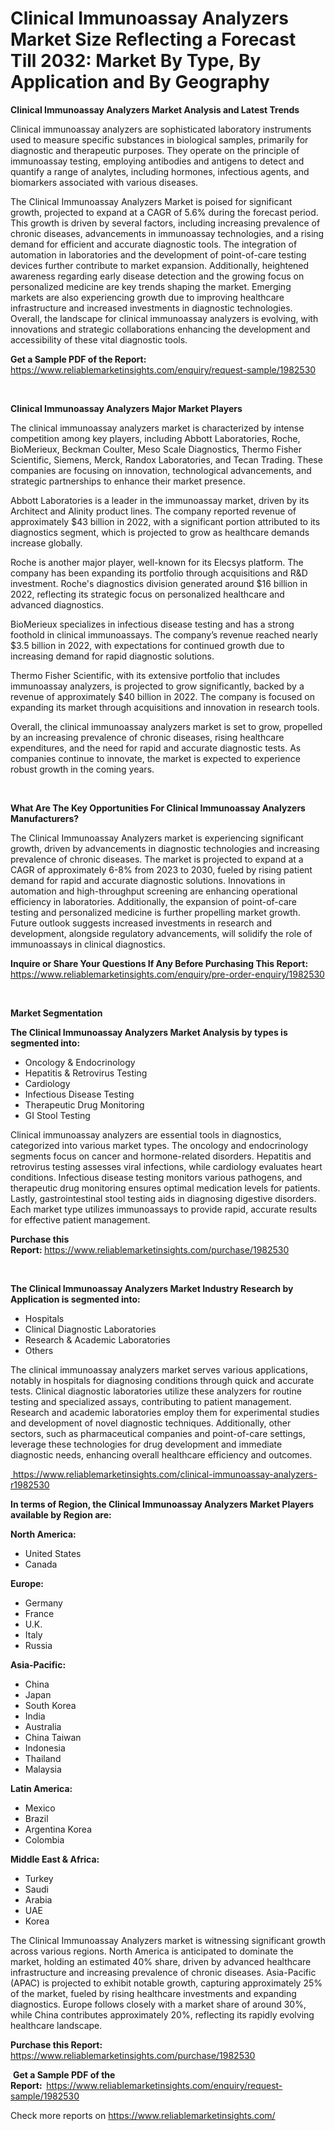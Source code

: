 <p><h1>Clinical Immunoassay Analyzers Market Size Reflecting a Forecast Till 2032: Market By Type, By Application and By Geography</h1></p><p><strong>Clinical Immunoassay Analyzers Market Analysis and Latest Trends</strong></p>
<p><p>Clinical immunoassay analyzers are sophisticated laboratory instruments used to measure specific substances in biological samples, primarily for diagnostic and therapeutic purposes. They operate on the principle of immunoassay testing, employing antibodies and antigens to detect and quantify a range of analytes, including hormones, infectious agents, and biomarkers associated with various diseases.</p><p>The Clinical Immunoassay Analyzers Market is poised for significant growth, projected to expand at a CAGR of 5.6% during the forecast period. This growth is driven by several factors, including increasing prevalence of chronic diseases, advancements in immunoassay technologies, and a rising demand for efficient and accurate diagnostic tools. The integration of automation in laboratories and the development of point-of-care testing devices further contribute to market expansion. Additionally, heightened awareness regarding early disease detection and the growing focus on personalized medicine are key trends shaping the market. Emerging markets are also experiencing growth due to improving healthcare infrastructure and increased investments in diagnostic technologies. Overall, the landscape for clinical immunoassay analyzers is evolving, with innovations and strategic collaborations enhancing the development and accessibility of these vital diagnostic tools.</p></p>
<p><strong>Get a Sample PDF of the Report:&nbsp;</strong> <a href="https://www.reliablemarketinsights.com/enquiry/request-sample/1982530?utm_campaign=3164&utm_medium=2&utm_source=Github&utm_content=ia&utm_term=05032025&utm_id=clinical-immunoassay-analyzers">https://www.reliablemarketinsights.com/enquiry/request-sample/1982530</a></p>
<p>&nbsp;</p>
<p><strong>Clinical Immunoassay Analyzers Major Market Players</strong></p>
<p><p>The clinical immunoassay analyzers market is characterized by intense competition among key players, including Abbott Laboratories, Roche, BioMerieux, Beckman Coulter, Meso Scale Diagnostics, Thermo Fisher Scientific, Siemens, Merck, Randox Laboratories, and Tecan Trading. These companies are focusing on innovation, technological advancements, and strategic partnerships to enhance their market presence.</p><p>Abbott Laboratories is a leader in the immunoassay market, driven by its Architect and Alinity product lines. The company reported revenue of approximately $43 billion in 2022, with a significant portion attributed to its diagnostics segment, which is projected to grow as healthcare demands increase globally.</p><p>Roche is another major player, well-known for its Elecsys platform. The company has been expanding its portfolio through acquisitions and R&D investment. Roche's diagnostics division generated around $16 billion in 2022, reflecting its strategic focus on personalized healthcare and advanced diagnostics.</p><p>BioMerieux specializes in infectious disease testing and has a strong foothold in clinical immunoassays. The company’s revenue reached nearly $3.5 billion in 2022, with expectations for continued growth due to increasing demand for rapid diagnostic solutions.</p><p>Thermo Fisher Scientific, with its extensive portfolio that includes immunoassay analyzers, is projected to grow significantly, backed by a revenue of approximately $40 billion in 2022. The company is focused on expanding its market through acquisitions and innovation in research tools.</p><p>Overall, the clinical immunoassay analyzers market is set to grow, propelled by an increasing prevalence of chronic diseases, rising healthcare expenditures, and the need for rapid and accurate diagnostic tests. As companies continue to innovate, the market is expected to experience robust growth in the coming years.</p></p>
<p>&nbsp;</p>
<p><strong>What Are The Key Opportunities For Clinical Immunoassay Analyzers Manufacturers?</strong></p>
<p><p>The Clinical Immunoassay Analyzers market is experiencing significant growth, driven by advancements in diagnostic technologies and increasing prevalence of chronic diseases. The market is projected to expand at a CAGR of approximately 6-8% from 2023 to 2030, fueled by rising patient demand for rapid and accurate diagnostic solutions. Innovations in automation and high-throughput screening are enhancing operational efficiency in laboratories. Additionally, the expansion of point-of-care testing and personalized medicine is further propelling market growth. Future outlook suggests increased investments in research and development, alongside regulatory advancements, will solidify the role of immunoassays in clinical diagnostics.</p></p>
<p><strong>Inquire or Share Your Questions If Any Before Purchasing This Report:</strong> <a href="https://www.reliablemarketinsights.com/enquiry/pre-order-enquiry/1982530?utm_campaign=3164&utm_medium=2&utm_source=Github&utm_content=ia&utm_term=05032025&utm_id=clinical-immunoassay-analyzers">https://www.reliablemarketinsights.com/enquiry/pre-order-enquiry/1982530</a></p>
<p>&nbsp;</p>
<p><strong>Market Segmentation</strong></p>
<p><strong>The Clinical Immunoassay Analyzers Market Analysis by types is segmented into:</strong></p>
<p><ul><li>Oncology & Endocrinology</li><li>Hepatitis & Retrovirus Testing</li><li>Cardiology</li><li>Infectious Disease Testing</li><li>Therapeutic Drug Monitoring</li><li>GI Stool Testing</li></ul></p>
<p><p>Clinical immunoassay analyzers are essential tools in diagnostics, categorized into various market types. The oncology and endocrinology segments focus on cancer and hormone-related disorders. Hepatitis and retrovirus testing assesses viral infections, while cardiology evaluates heart conditions. Infectious disease testing monitors various pathogens, and therapeutic drug monitoring ensures optimal medication levels for patients. Lastly, gastrointestinal stool testing aids in diagnosing digestive disorders. Each market type utilizes immunoassays to provide rapid, accurate results for effective patient management.</p></p>
<p><strong>Purchase this Report:&nbsp;</strong><a href="https://www.reliablemarketinsights.com/purchase/1982530?utm_campaign=3164&utm_medium=2&utm_source=Github&utm_content=ia&utm_term=05032025&utm_id=clinical-immunoassay-analyzers">https://www.reliablemarketinsights.com/purchase/1982530</a></p>
<p>&nbsp;</p>
<p><strong>The Clinical Immunoassay Analyzers Market Industry Research by Application is segmented into:</strong></p>
<p><ul><li>Hospitals</li><li>Clinical Diagnostic Laboratories</li><li>Research & Academic Laboratories</li><li>Others</li></ul></p>
<p><p>The clinical immunoassay analyzers market serves various applications, notably in hospitals for diagnosing conditions through quick and accurate tests. Clinical diagnostic laboratories utilize these analyzers for routine testing and specialized assays, contributing to patient management. Research and academic laboratories employ them for experimental studies and development of novel diagnostic techniques. Additionally, other sectors, such as pharmaceutical companies and point-of-care settings, leverage these technologies for drug development and immediate diagnostic needs, enhancing overall healthcare efficiency and outcomes.</p></p>
<p><a href="https://www.reliablemarketinsights.com/clinical-immunoassay-analyzers-r1982530?utm_campaign=3164&utm_medium=2&utm_source=Github&utm_content=ia&utm_term=05032025&utm_id=clinical-immunoassay-analyzers">&nbsp;https://www.reliablemarketinsights.com/clinical-immunoassay-analyzers-r1982530</a></p>
<p><strong>In terms of Region, the Clinical Immunoassay Analyzers Market Players available by Region are:</strong></p>
<p>
    <p> <strong> North America: </strong>
        <ul>
            <li>United States</li>
            <li>Canada</li>
        </ul>
        </p> 
    <p> <strong> Europe: </strong>
        <ul>
            <li>Germany</li>
            <li>France</li>
            <li>U.K.</li>
            <li>Italy</li>
            <li>Russia</li>
        </ul>
        </p> 
    <p> <strong> Asia-Pacific: </strong>
        <ul>
            <li>China</li>
            <li>Japan</li>
            <li>South Korea</li>
            <li>India</li>
            <li>Australia</li>
            <li>China Taiwan</li>
            <li>Indonesia</li>
            <li>Thailand</li>
            <li>Malaysia</li>
        </ul>
        </p> 
    <p> <strong> Latin America: </strong>
        <ul>
            <li>Mexico</li>
            <li>Brazil</li>
            <li>Argentina Korea</li>
            <li>Colombia</li>
        </ul>
        </p> 
    <p> <strong> Middle East & Africa: </strong>
        <ul>
            <li>Turkey</li>
            <li>Saudi</li>
            <li>Arabia</li>
            <li>UAE</li>
            <li>Korea</li>
        </ul>
    </p>
    </p>
<p><p>The Clinical Immunoassay Analyzers market is witnessing significant growth across various regions. North America is anticipated to dominate the market, holding an estimated 40% share, driven by advanced healthcare infrastructure and increasing prevalence of chronic diseases. Asia-Pacific (APAC) is projected to exhibit notable growth, capturing approximately 25% of the market, fueled by rising healthcare investments and expanding diagnostics. Europe follows closely with a market share of around 30%, while China contributes approximately 20%, reflecting its rapidly evolving healthcare landscape.</p></p>
<p><strong>Purchase this Report: </strong><a href="https://www.reliablemarketinsights.com/purchase/1982530?utm_campaign=3164&utm_medium=2&utm_source=Github&utm_content=ia&utm_term=05032025&utm_id=clinical-immunoassay-analyzers">https://www.reliablemarketinsights.com/purchase/1982530</a></p>
<p>&nbsp;<strong>Get a Sample PDF of the Report:&nbsp;&nbsp;</strong><a href="https://www.reliablemarketinsights.com/enquiry/request-sample/1982530?utm_campaign=3164&utm_medium=2&utm_source=Github&utm_content=ia&utm_term=05032025&utm_id=clinical-immunoassay-analyzers">https://www.reliablemarketinsights.com/enquiry/request-sample/1982530</a></p>
<p><strong></strong></p>
<p>Check more reports on <a href="https://www.reliablemarketinsights.com/?utm_campaign=3164&utm_medium=2&utm_source=Github&utm_content=ia&utm_term=05032025&utm_id=clinical-immunoassay-analyzers">https://www.reliablemarketinsights.com/</a></p>